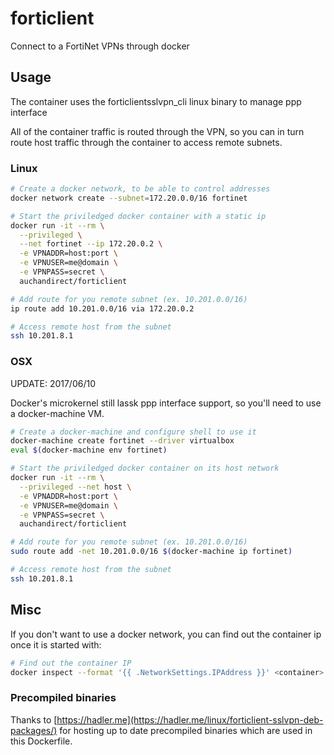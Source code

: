 # forticlient

Connect to a FortiNet VPNs through docker

## Usage

The container uses the forticlientsslvpn_cli linux binary to manage ppp interface

All of the container traffic is routed through the VPN, so you can in turn route host traffic through the container to access remote subnets.

### Linux

```bash
# Create a docker network, to be able to control addresses
docker network create --subnet=172.20.0.0/16 fortinet

# Start the priviledged docker container with a static ip
docker run -it --rm \
  --privileged \
  --net fortinet --ip 172.20.0.2 \
  -e VPNADDR=host:port \
  -e VPNUSER=me@domain \
  -e VPNPASS=secret \
  auchandirect/forticlient

# Add route for you remote subnet (ex. 10.201.0.0/16)
ip route add 10.201.0.0/16 via 172.20.0.2

# Access remote host from the subnet
ssh 10.201.8.1
```

### OSX

UPDATE: 2017/06/10

Docker's microkernel still lassk ppp interface support, so you'll need to use a docker-machine VM.

```bash
# Create a docker-machine and configure shell to use it
docker-machine create fortinet --driver virtualbox
eval $(docker-machine env fortinet)

# Start the priviledged docker container on its host network
docker run -it --rm \
  --privileged --net host \
  -e VPNADDR=host:port \
  -e VPNUSER=me@domain \
  -e VPNPASS=secret \
  auchandirect/forticlient

# Add route for you remote subnet (ex. 10.201.0.0/16)
sudo route add -net 10.201.0.0/16 $(docker-machine ip fortinet)

# Access remote host from the subnet
ssh 10.201.8.1
```

## Misc

If you don't want to use a docker network, you can find out the container ip once it is started with:
```bash
# Find out the container IP
docker inspect --format '{{ .NetworkSettings.IPAddress }}' <container>

```

### Precompiled binaries

Thanks to [https://hadler.me](https://hadler.me/linux/forticlient-sslvpn-deb-packages/) for hosting up to date precompiled binaries which are used in this Dockerfile.
